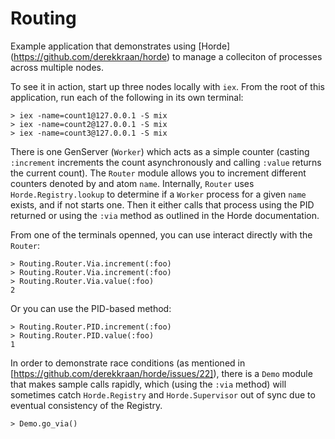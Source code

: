 # Routing

Example application that demonstrates using [Horde] (https://github.com/derekkraan/horde) to manage a colleciton of processes across multiple nodes.

To see it in action, start up three nodes locally with `iex`. From the root of this application, run each of the following in its own terminal:

```
> iex -name=count1@127.0.0.1 -S mix
> iex -name=count2@127.0.0.1 -S mix
> iex -name=count3@127.0.0.1 -S mix
```

There is one GenServer (`Worker`) which acts as a simple counter (casting `:increment` increments the count asynchronously and calling `:value` returns the current count).  The `Router` module allows you to increment different counters denoted by and atom `name`.  Internally, `Router` uses `Horde.Registry.lookup` to determine if a `Worker` process for a given `name` exists, and if not starts one.  Then it either calls that process using the PID returned or using the `:via` method as outlined in the Horde documentation.

From one of the terminals openned, you can use interact directly with the `Router`:

```
> Routing.Router.Via.increment(:foo)
> Routing.Router.Via.increment(:foo)
> Routing.Router.Via.value(:foo)
2
```

Or you can use the PID-based method:

```
> Routing.Router.PID.increment(:foo)
> Routing.Router.PID.value(:foo)
1
```

In order to demonstrate race conditions (as mentioned in [https://github.com/derekkraan/horde/issues/22]), there is a `Demo` module that makes sample calls rapidly, which (using the `:via` method) will sometimes catch `Horde.Registry` and `Horde.Supervisor` out of sync due to eventual consistency of the Registry.

```
> Demo.go_via()
```
